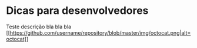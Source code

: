 # Dicas para desenvolvedores

Teste descrição bla bla bla
[[https://github.com/username/repository/blob/master/img/octocat.png|alt=octocat]]
